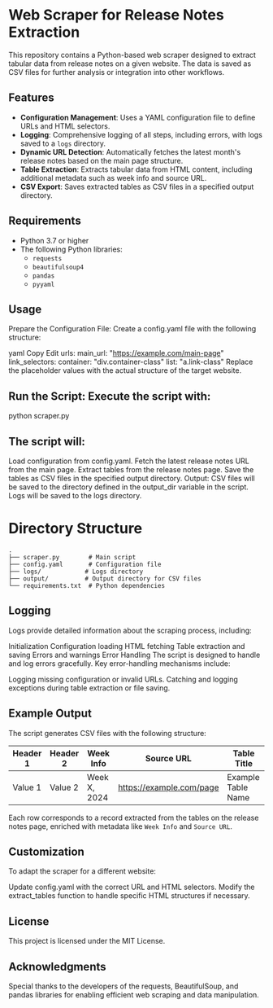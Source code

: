 # Web Scraper for Release Notes Extraction

This repository contains a Python-based web scraper designed to extract tabular data from release notes on a given website. The data is saved as CSV files for further analysis or integration into other workflows.

## Features

- **Configuration Management**: Uses a YAML configuration file to define URLs and HTML selectors.
- **Logging**: Comprehensive logging of all steps, including errors, with logs saved to a `logs` directory.
- **Dynamic URL Detection**: Automatically fetches the latest month's release notes based on the main page structure.
- **Table Extraction**: Extracts tabular data from HTML content, including additional metadata such as week info and source URL.
- **CSV Export**: Saves extracted tables as CSV files in a specified output directory.

## Requirements

- Python 3.7 or higher
- The following Python libraries:
  - `requests`
  - `beautifulsoup4`
  - `pandas`
  - `pyyaml`


## Usage
Prepare the Configuration File: Create a config.yaml file with the following structure:

yaml
Copy
Edit
urls:
  main_url: "https://example.com/main-page"
  link_selectors:
    container: "div.container-class"
    list: "a.link-class"
Replace the placeholder values with the actual structure of the target website.

## Run the Script: Execute the script with:

python scraper.py
## The script will:

Load configuration from config.yaml.
Fetch the latest release notes URL from the main page.
Extract tables from the release notes page.
Save the tables as CSV files in the specified output directory.
Output: CSV files will be saved to the directory defined in the output_dir variable in the script. Logs will be saved to the logs directory.

# Directory Structure
```
.
├── scraper.py        # Main script
├── config.yaml       # Configuration file
├── logs/            # Logs directory
├── output/          # Output directory for CSV files
└── requirements.txt  # Python dependencies
```


## Logging
Logs provide detailed information about the scraping process, including:

Initialization
Configuration loading
HTML fetching
Table extraction and saving
Errors and warnings
Error Handling
The script is designed to handle and log errors gracefully. Key error-handling mechanisms include:

Logging missing configuration or invalid URLs.
Catching and logging exceptions during table extraction or file saving.

## Example Output

The script generates CSV files with the following structure:

| Header 1  | Header 2  | Week Info    | Source URL                | Table Title         |
|-----------|-----------|--------------|---------------------------|---------------------|
| Value 1   | Value 2   | Week X, 2024 | https://example.com/page  | Example Table Name  |

Each row corresponds to a record extracted from the tables on the release notes page, enriched with metadata like `Week Info` and `Source URL`.


## Customization

To adapt the scraper for a different website:

Update config.yaml with the correct URL and HTML selectors.
Modify the extract_tables function to handle specific HTML structures if necessary.

## License
This project is licensed under the MIT License.

## Acknowledgments
Special thanks to the developers of the requests, BeautifulSoup, and pandas libraries for enabling efficient web scraping and data manipulation.
